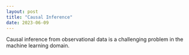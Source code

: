 ```yaml
---
layout: post
title: "Causal Inference"
date: 2023-06-09
---
```

Causal inference from observational data is a challenging problem in the machine learning domain.

